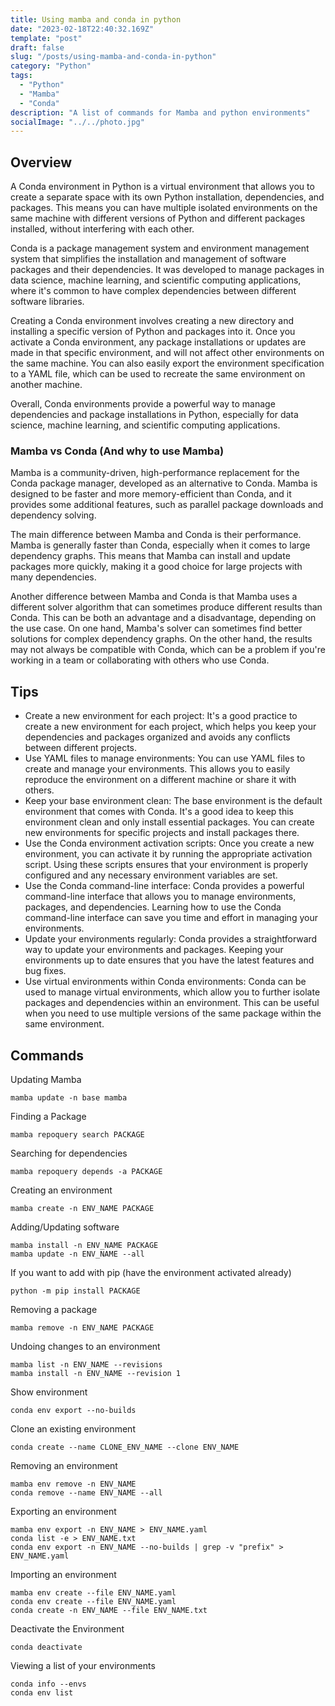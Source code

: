 ```yaml
---
title: Using mamba and conda in python
date: "2023-02-18T22:40:32.169Z"
template: "post"
draft: false
slug: "/posts/using-mamba-and-conda-in-python"
category: "Python"
tags:
  - "Python"
  - "Mamba"
  - "Conda"
description: "A list of commands for Mamba and python environments"
socialImage: "../../photo.jpg"
---
```



## Overview 

A Conda environment in Python is a virtual environment that allows you to create a separate space with its own Python installation, dependencies, and packages. This means you can have multiple isolated environments on the same machine with different versions of Python and different packages installed, without interfering with each other.

Conda is a package management system and environment management system that simplifies the installation and management of software packages and their dependencies. It was developed to manage packages in data science, machine learning, and scientific computing applications, where it's common to have complex dependencies between different software libraries.

Creating a Conda environment involves creating a new directory and installing a specific version of Python and packages into it. Once you activate a Conda environment, any package installations or updates are made in that specific environment, and will not affect other environments on the same machine. You can also easily export the environment specification to a YAML file, which can be used to recreate the same environment on another machine.

Overall, Conda environments provide a powerful way to manage dependencies and package installations in Python, especially for data science, machine learning, and scientific computing applications.

### Mamba vs Conda (And why to use Mamba)

Mamba is a community-driven, high-performance replacement for the Conda package manager, developed as an alternative to Conda. Mamba is designed to be faster and more memory-efficient than Conda, and it provides some additional features, such as parallel package downloads and dependency solving.

The main difference between Mamba and Conda is their performance. Mamba is generally faster than Conda, especially when it comes to large dependency graphs. This means that Mamba can install and update packages more quickly, making it a good choice for large projects with many dependencies.

Another difference between Mamba and Conda is that Mamba uses a different solver algorithm that can sometimes produce different results than Conda. This can be both an advantage and a disadvantage, depending on the use case. On one hand, Mamba's solver can sometimes find better solutions for complex dependency graphs. On the other hand, the results may not always be compatible with Conda, which can be a problem if you're working in a team or collaborating with others who use Conda.

## Tips

- Create a new environment for each project: It's a good practice to create a new environment for each project, which helps you keep your dependencies and packages organized and avoids any conflicts between different projects.
- Use YAML files to manage environments: You can use YAML files to create and manage your environments. This allows you to easily reproduce the environment on a different machine or share it with others.
- Keep your base environment clean: The base environment is the default environment that comes with Conda. It's a good idea to keep this environment clean and only install essential packages. You can create new environments for specific projects and install packages there.
- Use the Conda environment activation scripts: Once you create a new environment, you can activate it by running the appropriate activation script. Using these scripts ensures that your environment is properly configured and any necessary environment variables are set.
- Use the Conda command-line interface: Conda provides a powerful command-line interface that allows you to manage environments, packages, and dependencies. Learning how to use the Conda command-line interface can save you time and effort in managing your environments.
- Update your environments regularly: Conda provides a straightforward way to update your environments and packages. Keeping your environments up to date ensures that you have the latest features and bug fixes.
- Use virtual environments within Conda environments: Conda can be used to manage virtual environments, which allow you to further isolate packages and dependencies within an environment. This can be useful when you need to use multiple versions of the same package within the same environment.


## Commands


Updating Mamba
```
mamba update -n base mamba
```

Finding a Package

```
mamba repoquery search PACKAGE
```

Searching for dependencies

```
mamba repoquery depends -a PACKAGE
```

Creating an environment
```
mamba create -n ENV_NAME PACKAGE
```

Adding/Updating software
```
mamba install -n ENV_NAME PACKAGE
mamba update -n ENV_NAME --all
```

If you want to add with pip (have the environment activated already)
```
python -m pip install PACKAGE
```

Removing a package
```
mamba remove -n ENV_NAME PACKAGE
```

Undoing changes to an environment
```
mamba list -n ENV_NAME --revisions
mamba install -n ENV_NAME --revision 1
```

Show environment
```
conda env export --no-builds
```

Clone an existing environment

```
conda create --name CLONE_ENV_NAME --clone ENV_NAME
```

Removing an environment
```
mamba env remove -n ENV_NAME
conda remove --name ENV_NAME --all
```

Exporting an environment
```
mamba env export -n ENV_NAME > ENV_NAME.yaml
conda list -e > ENV_NAME.txt
conda env export -n ENV_NAME --no-builds | grep -v "prefix" > ENV_NAME.yaml
```

Importing an environment
```
mamba env create --file ENV_NAME.yaml
conda env create --file ENV_NAME.yaml
conda create -n ENV_NAME --file ENV_NAME.txt
```

Deactivate the Environment
```
conda deactivate
```

Viewing a list of your environments
```
conda info --envs
conda env list
```
